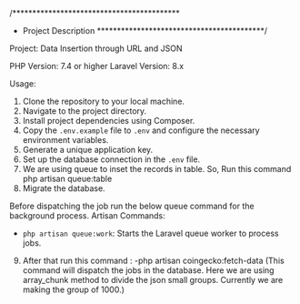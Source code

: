 /******************************************
 * Project Description
 ******************************************/

Project: Data Insertion through URL and JSON


PHP Version: 7.4 or higher
Laravel Version: 8.x

Usage:
1. Clone the repository to your local machine.
2. Navigate to the project directory.
3. Install project dependencies using Composer.
4. Copy the `.env.example` file to `.env` and configure the necessary environment variables.
5. Generate a unique application key.
6. Set up the database connection in the `.env` file.
7. We are using queue to inset the records in table. So, Run this command php artisan queue:table
8. Migrate the database.

Before dispatching the job run the below queue command for the background process.
 Artisan Commands:
- `php artisan queue:work`: Starts the Laravel queue worker to process jobs.

9. After that run this command : 
-php artisan coingecko:fetch-data (This command will dispatch the jobs in the database. Here we are using array_chunk method to divide the json small groups. Currently we are making the group of 1000.)